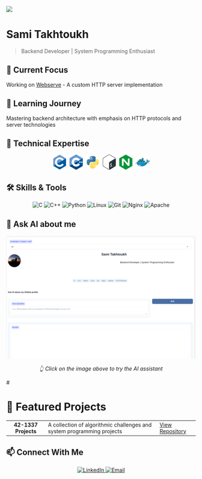 ![](https://badge.mediaplus.ma/darkblue/stakhtou)

# Sami Takhtoukh

> Backend Developer | System Programming Enthusiast

## 🔭 Current Focus
Working on [Webserve](https://github.com/anasamellahe/webserv/tree/sami-branche) - A custom HTTP server implementation

## 🌱 Learning Journey
Mastering backend architecture with emphasis on HTTP protocols and server technologies

## 💬 Technical Expertise

<p align="center">
    <img alt="C" src="https://raw.githubusercontent.com/devicons/devicon/master/icons/c/c-original.svg" height="40" />
    <img alt="C++" src="https://raw.githubusercontent.com/devicons/devicon/master/icons/cplusplus/cplusplus-original.svg" height="40" />
    <img alt="Python" src="https://raw.githubusercontent.com/devicons/devicon/master/icons/python/python-original.svg" height="40" />
    <img alt="Shell" src="https://raw.githubusercontent.com/devicons/devicon/master/icons/bash/bash-original.svg" height="40" />
    <img alt="Nginx" src="https://raw.githubusercontent.com/devicons/devicon/master/icons/nginx/nginx-original.svg" height="40" />
    <img alt="Docker" src="https://raw.githubusercontent.com/devicons/devicon/master/icons/docker/docker-original.svg" height="40" />
</p>

## 🛠️ Skills & Tools

<div align="center">
    
![C](https://img.shields.io/badge/-C-00599C?style=for-the-badge&logo=c&logoColor=white)
![C++](https://img.shields.io/badge/-C++-00599C?style=for-the-badge&logo=c%2B%2B&logoColor=white)
![Python](https://img.shields.io/badge/-Python-3776AB?style=for-the-badge&logo=python&logoColor=white)
![Linux](https://img.shields.io/badge/-Linux-FCC624?style=for-the-badge&logo=linux&logoColor=black)
![Git](https://img.shields.io/badge/-Git-F05032?style=for-the-badge&logo=git&logoColor=white)
![Nginx](https://img.shields.io/badge/-Nginx-009639?style=for-the-badge&logo=nginx&logoColor=white)
![Apache](https://img.shields.io/badge/-Apache-D22128?style=for-the-badge&logo=apache&logoColor=white)

</div>




## 🤖 Ask AI about me
<div align="center">
  <a href="https://huggingface.co/spaces/samitak/sami" target="_blank">
    <img src="Screenshot from 2025-05-18 06-04-23.png" alt="AI Assistant Preview" width="800">
  </a>
  <p><i>👆 Click on the image above to try the AI assistant</i></p>
</div>#

# 🔗 Featured Projects

<table align="center">
    <tr>
        <td align="center"><b>42-1337 Projects</b></td>
        <td>A collection of algorithmic challenges and system programming projects</td>
        <td><a href="https://github.com/Smethodique/42-1337-projects">View Repository</a></td>
    </tr>
</table>

## 📫 Connect With Me

<div align="center">
    <a href="https://www.linkedin.com/in/takhtoukh-sami-193254325/">
        <img src="https://img.shields.io/badge/-LinkedIn-0077B5?style=for-the-badge&logo=linkedin&logoColor=white" alt="LinkedIn" />
    </a>
    <a href="mailto:takhtoukhsami@gmail.com">
        <img src="https://img.shields.io/badge/-Email-D14836?style=for-the-badge&logo=gmail&logoColor=white" alt="Email" />
    </a>
</div>
